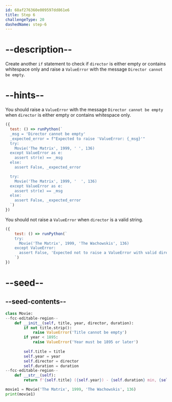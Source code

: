 ```yaml
---
id: 68af276360e009597dd861e6
title: Step 6
challengeType: 20
dashedName: step-6
---
```


# --description--

Create another `if` statement to check if `director` is either empty or contains whitespace only and raise a `ValueError` with the message `Director cannot be empty`.

# --hints--

You should raise a `ValueError` with the message `Director cannot be empty` when `director` is either empty or contains whitespace only.

```js
({
  test: () => runPython(`
  _msg = 'Director cannot be empty'
  _expected_error = f"Expected to raise 'ValueError: {_msg}'"
  try:
    Movie('The Matrix', 1999, ' ', 136)
  except ValueError as e:
    assert str(e) == _msg
  else:
    assert False, _expected_error

  try:
    Movie('The Matrix', 1999, '  ', 136)
  except ValueError as e:
    assert str(e) == _msg
  else:
    assert False, _expected_error
  `)
})
```

You should not raise a `ValueError` when `director` is a valid string.

```js
({
    test: () => runPython(`
    try:
      Movie('The Matrix', 1999, 'The Wachowskis', 136)
    except ValueError:
      assert False, 'Expected not to raise a ValueError with valid director'
    `)
})
```

# --seed--

## --seed-contents--

```py
class Movie:
--fcc-editable-region--
    def __init__(self, title, year, director, duration):
        if not title.strip():
            raise ValueError('Title cannot be empty')
        if year < 1895:
            raise ValueError('Year must be 1895 or later')
        
        self.title = title
        self.year = year
        self.director = director
        self.duration = duration
--fcc-editable-region--
    def __str__(self):
        return f'{self.title} ({self.year}) - {self.duration} min, {self.director}'

movie1 = Movie('The Matrix', 1999, 'The Wachowskis', 136)
print(movie1)
```
